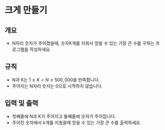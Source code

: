 크게 만들기
===
## 개요
+ N자리 숫자가 주어졌을때, 숫자K개를 지워서 얻을 수 있는 가장 큰 수를 구하는 프로그램을 작성하세요.
## 규칙
+ N과 K는 $1 \le K < N \le 500,000$을 만족합니다.
+ 주어지는 N자리 숫자는 0으로 시작하지 않습니다.
## 입력 및 출력
+ 첫째줄에 N과 K가 주어지고 둘째줄에 숫자가 주어집니다.
+ 주어진 숫자에서 k개를 지웠을때 얻을 수 있는 가장 큰 수를 출력하세요.